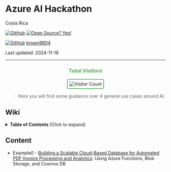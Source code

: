 # Azure AI Hackathon 

Costa Rica

[![GitHub](https://badgen.net/badge/icon/github?icon=github&label)](https://github.com) [![Open Source? Yes!](https://badgen.net/badge/Open%20Source%20%3F/Yes%21/blue?icon=github)](https://github.com/Naereen/badges/)

[![GitHub](https://img.shields.io/badge/--181717?logo=github&logoColor=ffffff)](https://github.com/)
[brown9804](https://github.com/brown9804)

Last updated: 2024-11-18

----------

<div align="center">
  <h3 style="color: #4CAF50;">Total Visitors</h3>
  <img src="https://profile-counter.glitch.me/brown9804/count.svg" alt="Visitor Count" style="border: 2px solid #4CAF50; border-radius: 5px; padding: 5px;"/>
</div>

> Here you will find some guidance over 4 general use cases around AI.

## Wiki 

<details>
<summary><b>Table of Contents</b> (Click to expand)</summary>
  
 
</details>

## Content 

- Example0 - [Building a Scalable Cloud-Based Database for Automated PDF Invoice Processing and Analytics](https://github.com/brown9804/MicrosoftCloudEssentialsHub/tree/main/0_Azure/3_AzureAI/14_AIHack/0_PDFProcessingAnalytics.md): Using Azure Functions, Blob Storage, and Cosmos DB
  
